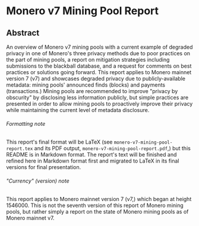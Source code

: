 # Monero v7 Mining Pool Report

## Abstract

An overview of Monero v7 mining pools with a current example of degraded privacy in one of Monero's three privacy methods due to poor practices on the part of mining pools, a report on mitigation strategies including submissions to the blackball database, and a request for comments on best practices or solutions going forward.  This report applies to Monero mainnet version 7 (v7) and showcases degraded privacy due to publicly-available metadata: mining pools' announced finds (blocks) and payments (transactions.)  Mining pools are recommended to improve "privacy by obscurity" by disclosing less information publicly, but simple practices are presented in order to allow mining pools to proactively improve their privacy while maintaining the current level of metadata disclosure.

###### Formatting note

This report's final format will be LaTeX (see `monero-v7-mining-pool-report.tex` and its PDF output, `monero-v7-mining-pool-report.pdf`,) but this README is in Markdown format.  The report's text will be finished and refined here in Markdown format first and migrated to LaTeX in its final versions for final presentation.

###### "Currency" (version) note

This report applies to Monero mainnet version 7 (v7,) which began at height 1546000.  This is not the seventh version of this report of Monero mining pools, but rather simply a report on the state of Monero mining pools as of Monero mainnet v7.
